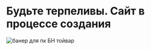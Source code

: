 # Будьте терпеливы. Сайт в процессе создания
![банер для пк БН тойвар](https://github.com/bannernews/langrisser/assets/143966805/5c9f119e-00a1-4bed-8579-077bf083bb07)
